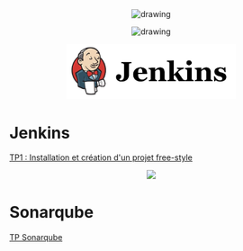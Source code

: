 <center><img src="https://www.insa-rouen.fr/themes/custom/insa/assets/images/logo.png" alt="drawing" width="300"/>

<img src="https://www.soprasteria.fr/images/librariesprovider2/sopra-steria-fr-images/logo-home/logo-sopra-steria.png" alt="drawing" width="300"/></center>

<center><img src="images/jenkins.png" width="300"/></center>

# Jenkins
[TP1 : Installation et création d'un projet free-style](JENKINS1.md "Ouvrir le TP Jenkins")   

<center><img src="images/sonar.png" width="300"/></center>

# Sonarqube
[TP Sonarqube](SONAR.md "Ouvrir le TP Sonarqube")




 
